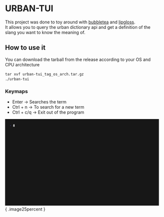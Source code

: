 # URBAN-TUI
This project was done to toy around with [bubbletea](https://github.com/charmbracelet/bubbletea) and [lipgloss](https://github.com/charmbracelet/lipgloss). <br>
It allows you to query the urban dictionary api and get a definition of the slang you want to know the meaning of.
## How to use it
You can download the tarball from the release according to your OS and CPU architecture <br>
```(bash)
tar xvf urban-tui_tag_os_arch.tar.gz
./urban-tui
```
### Keymaps
* Enter -> Searches the term
* Ctrl + n -> To search for a new term
* Ctrl + c/q -> Exit out of the program

![demo gif](./demo.gif){ .image25percent }


